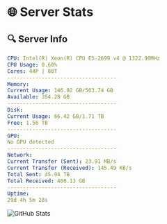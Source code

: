 # 🌐 Server Stats
## 🔍 Server Info
```yaml
CPU: Intel(R) Xeon(R) CPU E5-2699 v4 @ 1322.90MHz
CPU Usage: 0.60%
Cores: 44P | 88T
-----------------------------------
Memory:
Current Usage: 146.02 GB/503.74 GB
Available: 354.28 GB
-----------------------------------
Disk:
Current Usage: 66.42 GB/1.71 TB
Free: 1.56 TB
-----------------------------------
GPU:
No GPU detected
-----------------------------------
Network:
Current Transfer (Sent): 23.91 MB/s
Current Transfer (Received): 145.49 KB/s
Total Sent: 45.94 TB
Total Received: 400.13 GB
-----------------------------------
Uptime:
29d 4h 5m 28s
```
![GitHub Stats](https://img.shields.io/badge/Updated-2025-04-06_01:28:17-blue)